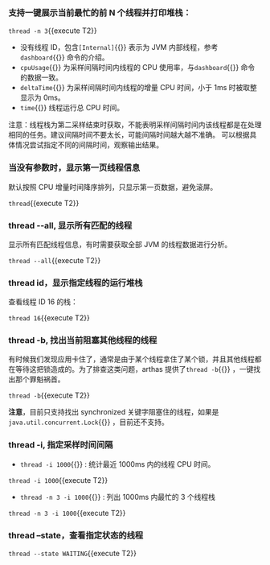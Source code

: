 ### 支持一键展示当前最忙的前 N 个线程并打印堆栈：

`thread -n 3`{{execute T2}}

- 没有线程 ID，包含`[Internal]`{{}} 表示为 JVM 内部线程，参考`dashboard`{{}} 命令的介绍。
- `cpuUsage`{{}} 为采样间隔时间内线程的 CPU 使用率，与`dashboard`{{}} 命令的数据一致。
- `deltaTime`{{}} 为采样间隔时间内线程的增量 CPU 时间，小于 1ms 时被取整显示为 0ms。
- `time`{{}} 线程运行总 CPU 时间。

注意：线程栈为第二采样结束时获取，不能表明采样间隔时间内该线程都是在处理相同的任务。建议间隔时间不要太长，可能间隔时间越大越不准确。
可以根据具体情况尝试指定不同的间隔时间，观察输出结果。

### 当没有参数时，显示第一页线程信息

默认按照 CPU 增量时间降序排列，只显示第一页数据，避免滚屏。

`thread`{{execute T2}}

### thread --all, 显示所有匹配的线程

显示所有匹配线程信息，有时需要获取全部 JVM 的线程数据进行分析。

`thread --all`{{execute T2}}

### thread id，显示指定线程的运行堆栈

查看线程 ID 16 的栈：

`thread 16`{{execute T2}}

### thread -b, 找出当前阻塞其他线程的线程

有时候我们发现应用卡住了，通常是由于某个线程拿住了某个锁，并且其他线程都在等待这把锁造成的。为了排查这类问题，arthas 提供了`thread -b`{{}} ，一键找出那个罪魁祸首。

`thread -b`{{execute T2}}

**注意**，目前只支持找出 synchronized 关键字阻塞住的线程，如果是`java.util.concurrent.Lock`{{}} ，目前还不支持。

### thread -i, 指定采样时间间隔

- `thread -i 1000`{{}} : 统计最近 1000ms 内的线程 CPU 时间。

`thread -i 1000`{{execute T2}}

- `thread -n 3 -i 1000`{{}} : 列出 1000ms 内最忙的 3 个线程栈

`thread -n 3 -i 1000`{{execute T2}}

### thread –state，查看指定状态的线程

`thread --state WAITING`{{execute T2}}
